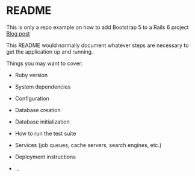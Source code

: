 # README

This is only a repo example on how to add Bootstrap 5 to a Rails 6 project
[Blog post](https://bootrails.com/blog/rails-bootstrap-tutorial)

This README would normally document whatever steps are necessary to get the
application up and running.

Things you may want to cover:

* Ruby version

* System dependencies

* Configuration

* Database creation

* Database initialization

* How to run the test suite

* Services (job queues, cache servers, search engines, etc.)

* Deployment instructions

* ...
